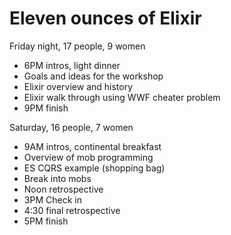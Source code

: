# Eleven ounces of Elixir

Friday night, 17 people, 9 women

* 6PM intros, light dinner
* Goals and ideas for the workshop
* Elixir overview and history
* Elixir walk through using WWF cheater problem
* 9PM finish

Saturday, 16 people, 7 women

* 9AM intros, continental breakfast
* Overview of mob programming
* ES CQRS example (shopping bag)
* Break into mobs
* Noon retrospective
* 3PM Check in
* 4:30 final retrospective
* 5PM finish
